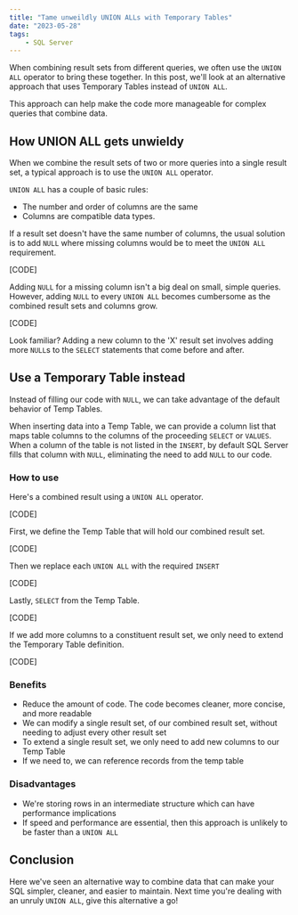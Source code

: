```yaml
---
title: "Tame unweildly UNION ALLs with Temporary Tables"
date: "2023-05-28"
tags:
    - SQL Server
---
```


When combining result sets from different queries, we often use the `UNION ALL` operator to bring these together. In this post, we'll look at an alternative approach that uses Temporary Tables instead of `UNION ALL`.

This approach can help make the code more manageable for complex queries that combine data.

## How UNION ALL gets unwieldy

When we combine the result sets of two or more queries into a single result set, a typical approach is to use the `UNION ALL` operator. 

`UNION ALL` has a couple of basic rules:

* The number and order of columns are the same
* Columns are compatible data types.

If a result set doesn't have the same number of columns, the usual solution is to add `NULL` where missing columns would be to meet the `UNION ALL` requirement.

[CODE]

Adding `NULL` for a missing column isn't a big deal on small, simple queries. However, adding `NULL` to every `UNION ALL` becomes cumbersome as the combined result sets and columns grow.

[CODE]

Look familiar? Adding a new column to the 'X' result set involves adding more `NULL`s to the `SELECT` statements that come before and after.

## Use a Temporary Table instead

Instead of filling our code with `NULL`, we can take advantage of the default behavior of Temp Tables.

When inserting data into a Temp Table, we can provide a column list that maps table columns to the columns of the proceeding `SELECT` or `VALUES`. When a column of the table is not listed in the `INSERT`, by default SQL Server fills that column with `NULL`, eliminating the need to add `NULL` to our code.

### How to use

Here's a combined result using a `UNION ALL` operator.

[CODE]

First, we define the Temp Table that will hold our combined result set.

[CODE]

Then we replace each `UNION ALL` with the required `INSERT`

[CODE]

Lastly, `SELECT` from the Temp Table.

[CODE]

If we add more columns to a constituent result set, we only need to extend the Temporary Table definition.

[CODE]

### Benefits

* Reduce the amount of code. The code becomes cleaner, more concise, and more readable
* We can modify a single result set, of our combined result set, without needing to adjust every other result set
* To extend a single result set, we only need to add new columns to our Temp Table
* If we need to, we can reference records from the temp table

### Disadvantages

* We're storing rows in an intermediate structure which can have performance implications
* If speed and performance are essential, then this approach is unlikely to be faster than a `UNION ALL`

## Conclusion

Here we've seen an alternative way to combine data that can make your SQL simpler, cleaner, and easier to maintain. Next time you're dealing with an unruly `UNION ALL`, give this alternative a go!
